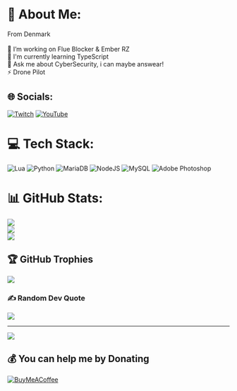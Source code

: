 # 💫 About Me:
From Denmark<br><br>🔭 I’m working on Flue Blocker & Ember RZ<br>🌱 I'm currently learning TypeScript<br>💬 Ask me about CyberSecurity, i can maybe answear!<br>⚡ Drone Pilot

[](https://camo.githubusercontent.com/506dbd2a706f7bbf44e0af3232925b20eeaa0df0a5221f58ffb2a515d7c87163/68747470733a2f2f70726f66696c652d636f756e7465722e676c697463682e6d652f4c7565466c75652f636f756e742e7376673f)

## 🌐 Socials:
[![Twitch](https://img.shields.io/badge/Twitch-%239146FF.svg?logo=Twitch&logoColor=white)](https://twitch.tv/lueflue) [![YouTube](https://img.shields.io/badge/YouTube-%23FF0000.svg?logo=YouTube&logoColor=white)](https://youtube.com/@lueflue) 

# 💻 Tech Stack:
![Lua](https://img.shields.io/badge/lua-%232C2D72.svg?style=for-the-badge&logo=lua&logoColor=white) ![Python](https://img.shields.io/badge/python-3670A0?style=for-the-badge&logo=python&logoColor=ffdd54) ![MariaDB](https://img.shields.io/badge/MariaDB-003545?style=for-the-badge&logo=mariadb&logoColor=white) ![NodeJS](https://img.shields.io/badge/node.js-6DA55F?style=for-the-badge&logo=node.js&logoColor=white) ![MySQL](https://img.shields.io/badge/mysql-4479A1.svg?style=for-the-badge&logo=mysql&logoColor=white) ![Adobe Photoshop](https://img.shields.io/badge/adobe%20photoshop-%2331A8FF.svg?style=for-the-badge&logo=adobe%20photoshop&logoColor=white)
# 📊 GitHub Stats:
![](https://github-readme-stats.vercel.app/api?username=LueFlue&theme=shadow_blue&hide_border=false&include_all_commits=true&count_private=false)<br/>
![](https://github-readme-streak-stats.herokuapp.com/?user=LueFlue&theme=shadow_blue&hide_border=false)<br/>
![](https://github-readme-stats.vercel.app/api/top-langs/?username=LueFlue&theme=shadow_blue&hide_border=false&include_all_commits=true&count_private=false&layout=compact)

## 🏆 GitHub Trophies
![](https://github-profile-trophy.vercel.app/?username=LueFlue&theme=radical&no-frame=false&no-bg=true&margin-w=4)

### ✍️ Random Dev Quote
![](https://quotes-github-readme.vercel.app/api?type=horizontal&theme=tokyonight)

---
[![](https://visitcount.itsvg.in/api?id=LueFlue&icon=2&color=1)](https://visitcount.itsvg.in)

  ## 💰 You can help me by Donating
  [![BuyMeACoffee](https://img.shields.io/badge/Buy%20Me%20a%20Coffee-ffdd00?style=for-the-badge&logo=buy-me-a-coffee&logoColor=black)](https://buymeacoffee.com/lueflue) 

  
<!-- Proudly created with GPRM ( https://gprm.itsvg.in ) -->
